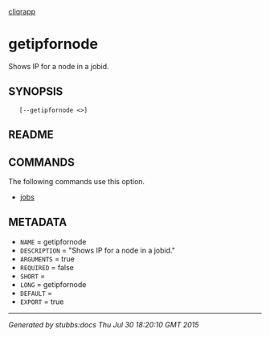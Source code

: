 [cliqrapp](../../index.html)

# getipfornode

Shows IP for a node in a jobid.

## SYNOPSIS

       [--getipfornode <>]

## README



## COMMANDS

The following commands use this option.

* [jobs](../../commands/jobs/index.html)

## METADATA

* `NAME` = getipfornode
* `DESCRIPTION` = "Shows IP for a node in a jobid."
* `ARGUMENTS` = true
* `REQUIRED` = false
* `SHORT` = 
* `LONG` = getipfornode
* `DEFAULT` = 
* `EXPORT` = true

----

*Generated by stubbs:docs Thu Jul 30 18:20:10 GMT 2015*

